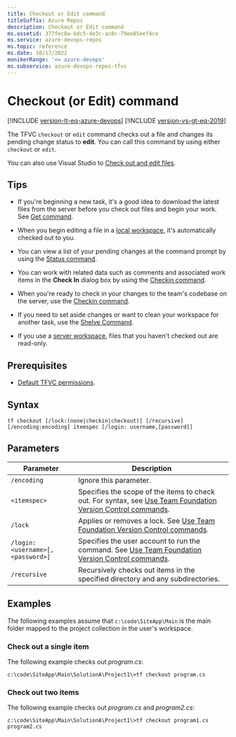 ```yaml
---
title: Checkout or Edit command
titleSuffix: Azure Repos
description: Checkout or Edit command
ms.assetid: 377fec8a-bdc5-4e3c-ac8c-79ee85eef4ce
ms.service: azure-devops-repos
ms.topic: reference
ms.date: 10/17/2022
monikerRange: '<= azure-devops'
ms.subservice: azure-devops-repos-tfvc
---
```



# Checkout (or Edit) command

[!INCLUDE [version-lt-eq-azure-devops](../../includes/version-lt-eq-azure-devops.md)]
[!INCLUDE [version-vs-gt-eq-2019](../../includes/version-vs-gt-eq-2019.md)]

The TFVC `checkout` or `edit` command checks out a file and changes its pending change status to **edit**. You can call this command by using either `checkout` or `edit`.

You can also use Visual Studio to [Check out and edit files](check-out-edit-files.md).

## Tips

- If you're beginning a new task, it's a good idea to download the latest files from the server before you check out files and begin your work. See [Get command](get-command.md).

- When you begin editing a file in a [local workspace](decide-between-using-local-server-workspace.md), it's automatically checked out to you.

- You can view a list of your pending changes at the command prompt by using the [Status command](status-command.md).

- You can work with related data such as comments and associated work items in the **Check In** dialog box by using the [Checkin command](checkin-command.md).

- When you're ready to check in your changes to the team's codebase on the server, use the [Checkin command](checkin-command.md).

- If you need to set aside changes or want to clean your workspace for another task, use the [Shelve Command](shelve-command.md).

- If you use a [server workspace](decide-between-using-local-server-workspace.md), files that you haven't checked out are read-only.

## Prerequisites

- [Default TFVC permissions](../../organizations/security/default-tfvc-permissions.md).

## Syntax

```
tf checkout [/lock:(none|checkin|checkout)] [/recursive] [/encoding:encoding] itemspec [/login: username,[password]]
```

## Parameters

|**Parameter**|**Description**|
|---|---|
|`/encoding`|Ignore this parameter.|
|`<itemspec>`|Specifies the scope of the items to check out. For syntax, see [Use Team Foundation Version Control commands](use-team-foundation-version-control-commands.md).|
|`/lock`|Applies or removes a lock. See [Use Team Foundation Version Control commands](use-team-foundation-version-control-commands.md#itemspec).|
|`/login:<username>[,<password>]`|Specifies the user account to run the command. See [Use Team Foundation Version Control commands](use-team-foundation-version-control-commands.md).|
|`/recursive`|Recursively checks out items in the specified directory and any subdirectories.|

## Examples

The following examples assume that `c:\code\SiteApp\Main` is the main folder mapped to the project collection in the user's workspace.

### Check out a single item

The following example checks out *program.cs*:

```
c:\code\SiteApp\Main\SolutionA\Project1\>tf checkout program.cs
```

### Check out two items

The following example checks out *program.cs* and *program2.cs*:

```
c:\code\SiteApp\Main\SolutionA\Project1\>tf checkout program1.cs program2.cs
```

